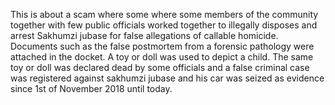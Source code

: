 
This is about a scam where some where some members of the community together with few public officials worked together to illegally disposes and arrest Sakhumzi jubase for false allegations of callable homicide. Documents such as  the false postmortem  from a forensic pathology were attached in the docket. A toy or doll was used to depict a child. The same toy or doll was declared dead by some officials  and a false criminal case was registered against sakhumzi jubase and his car was seized as evidence since 1st of November 2018 until today. 
